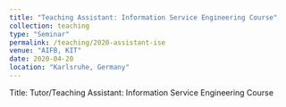 ```yaml
---
title: "Teaching Assistant: Information Service Engineering Course"
collection: teaching
type: "Seminar"
permalink: /teaching/2020-assistant-ise
venue: "AIFB, KIT"
date: 2020-04-20
location: "Karlsruhe, Germany"
---
```


Title: Tutor/Teaching Assistant: Information Service Engineering Course